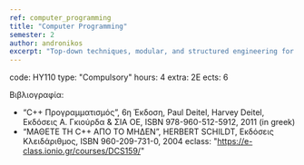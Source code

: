 ```yaml
---
ref: computer_programming
title: "Computer Programming"
semester: 2
author: andronikos
excerpt: "Top-down techniques, modular, and structured engineering for the production of large programs. Advanced dynamic data structures, basic file processing techniques (serial or random access). Classes and objects. Programming with objects. Operators, variables, methods, relations, dependencies, class diagrams. Functions: declaration, definition, overloading functions. Pointers, references, advanced functions, operator overloading. Inheritance. Polymorphism. Exception handling, error detection and handling. Programming with templates and template libraries. Object-oriented analysis and design. Design models. Predefined libraries. Programming Lab (Chosen language: “C++”)."
---
```


code: ΗΥ110 
type: "Compulsory"
hours: 4
extra: 2E
ects: 6

Βιβλιογραφία: 
  - “C++ Προγραμματισμός”, 6η Έκδοση, Paul Deitel, Harvey Deitel, Εκδόσεις Α. Γκιούρδα & ΣΙΑ ΟΕ, ISBN 978-960-512-5912, 2011 (in greek)
  - “ΜΑΘΕΤΕ ΤΗ C++ ΑΠΟ ΤΟ ΜΗΔΕΝ”,  HERBERT SCHILDT, Εκδόσεις Κλειδάριθμος, ISBN 960-209-731-0, 2004
  eclass: "https://e-class.ionio.gr/courses/DCS159/"


